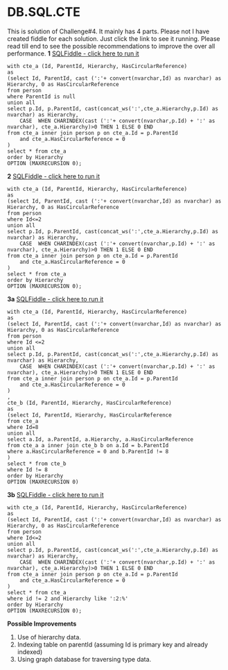 # DB.SQL.CTE

This is solution of Challenge#4.
It mainly has 4 parts. Please not I have created fiddle for each solution. Just click the link to see it running. Please read till end to see the possible recommendations to improve the over all performance.
**1**
[SQLFiddle - click here to run it](http://sqlfiddle.com/#!18/8292a/1)


    with cte_a (Id, ParentId, Hierarchy, HasCircularReference)
    as
    (select Id, ParentId, cast (':'+ convert(nvarchar,Id) as nvarchar) as Hierarchy, 0 as HasCircularReference
    from person
    where ParentId is null
    union all
    select p.Id, p.ParentId, cast(concat_ws(':',cte_a.Hierarchy,p.Id) as nvarchar) as Hierarchy, 
    	CASE  WHEN CHARINDEX(cast (':'+ convert(nvarchar,p.Id) + ':' as nvarchar), cte_a.Hierarchy)>0 THEN 1 ELSE 0 END
    from cte_a inner join person p on cte_a.Id = p.ParentId
    	and cte_a.HasCircularReference = 0
    )
    select * from cte_a
    order by Hierarchy
    OPTION (MAXRECURSION 0);


**2**
[SQLFiddle - click here to run it](http://sqlfiddle.com/#!18/1dfbd/1)


    with cte_a (Id, ParentId, Hierarchy, HasCircularReference)
    as
    (select Id, ParentId, cast (':'+ convert(nvarchar,Id) as nvarchar) as Hierarchy, 0 as HasCircularReference
    from person
    where Id<=2
    union all
    select p.Id, p.ParentId, cast(concat_ws(':',cte_a.Hierarchy,p.Id) as nvarchar) as Hierarchy, 
    	CASE  WHEN CHARINDEX(cast (':'+ convert(nvarchar,p.Id) + ':' as nvarchar), cte_a.Hierarchy)>0 THEN 1 ELSE 0 END
    from cte_a inner join person p on cte_a.Id = p.ParentId
    	and cte_a.HasCircularReference = 0
    )
    select * from cte_a
    order by Hierarchy
    OPTION (MAXRECURSION 0);

**3a**
[SQLFiddle - click here to run it](http://sqlfiddle.com/#!18/1dfbd/3)

    with cte_a (Id, ParentId, Hierarchy, HasCircularReference)
    as
    (select Id, ParentId, cast (':'+ convert(nvarchar,Id) as nvarchar) as Hierarchy, 0 as HasCircularReference
    from person 
    where Id <=2
    union all
    select p.Id, p.ParentId, cast(concat_ws(':',cte_a.Hierarchy,p.Id) as nvarchar) as Hierarchy, 
    	CASE  WHEN CHARINDEX(cast (':'+ convert(nvarchar,p.Id) + ':' as nvarchar), cte_a.Hierarchy)>0 THEN 1 ELSE 0 END
    from cte_a inner join person p on cte_a.Id = p.ParentId
    	and cte_a.HasCircularReference = 0
    )
    ,
    cte_b (Id, ParentId, Hierarchy, HasCircularReference)
    as
    (select Id, ParentId, Hierarchy, HasCircularReference
    from cte_a
    where Id=8
    union all
    select a.Id, a.ParentId, a.Hierarchy, a.HasCircularReference
    from cte_a a inner join cte_b b on a.Id = b.ParentId
    where a.HasCircularReference = 0 and b.ParentId != 8
    )
    select * from cte_b
    where Id != 8
    order by Hierarchy
    OPTION (MAXRECURSION 0)

**3b**
[SQLFiddle - click here to run it](http://sqlfiddle.com/#!18/1dfbd/2)

    with cte_a (Id, ParentId, Hierarchy, HasCircularReference)
    as
    (select Id, ParentId, cast (':'+ convert(nvarchar,Id) as nvarchar) as Hierarchy, 0 as HasCircularReference
    from person
    where Id<=2
    union all
    select p.Id, p.ParentId, cast(concat_ws(':',cte_a.Hierarchy,p.Id) as nvarchar) as Hierarchy, 
    	CASE  WHEN CHARINDEX(cast (':'+ convert(nvarchar,p.Id) + ':' as nvarchar), cte_a.Hierarchy)>0 THEN 1 ELSE 0 END
    from cte_a inner join person p on cte_a.Id = p.ParentId
    	and cte_a.HasCircularReference = 0
    )
    select * from cte_a
    where id != 2 and Hierarchy like ':2:%'
    order by Hierarchy
    OPTION (MAXRECURSION 0);

**Possible Improvements**
1. Use of hierarchy data. 
2. Indexing table on parentId (assuming Id is primary key and already indexed)
3. Using graph database for traversing type data.
